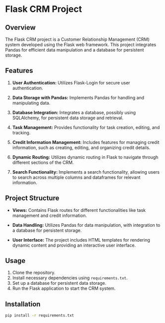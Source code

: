# Flask CRM Project

## Overview
The Flask CRM project is a Customer Relationship Management (CRM) system developed using the Flask web framework. This project integrates Pandas for efficient data manipulation and a database for persistent storage.

## Features
1. **User Authentication:** Utilizes Flask-Login for secure user authentication.

2. **Data Storage with Pandas:** Implements Pandas for handling and manipulating data.

3. **Database Integration:** Integrates a database, possibly using SQLAlchemy, for persistent data storage and retrieval.

4. **Task Management:** Provides functionality for task creation, editing, and tracking.

5. **Credit Information Management:** Includes features for managing credit information, such as creating, editing, and organizing credit details.

6. **Dynamic Routing:** Utilizes dynamic routing in Flask to navigate through different sections of the CRM.

7. **Search Functionality:** Implements a search functionality, allowing users to search across multiple columns and dataframes for relevant information.

## Project Structure
- **Views:** Contains Flask routes for different functionalities like task management and credit information.

- **Data Handling:** Utilizes Pandas for data manipulation, with integration to a database for persistent storage.

- **User Interface:** The project includes HTML templates for rendering dynamic content and providing an interactive user interface.

## Usage
1. Clone the repository.
2. Install necessary dependencies using `requirements.txt`.
3. Set up a database for persistent data storage.
4. Run the Flask application to start the CRM system.

## Installation
```bash
pip install -r requirements.txt
